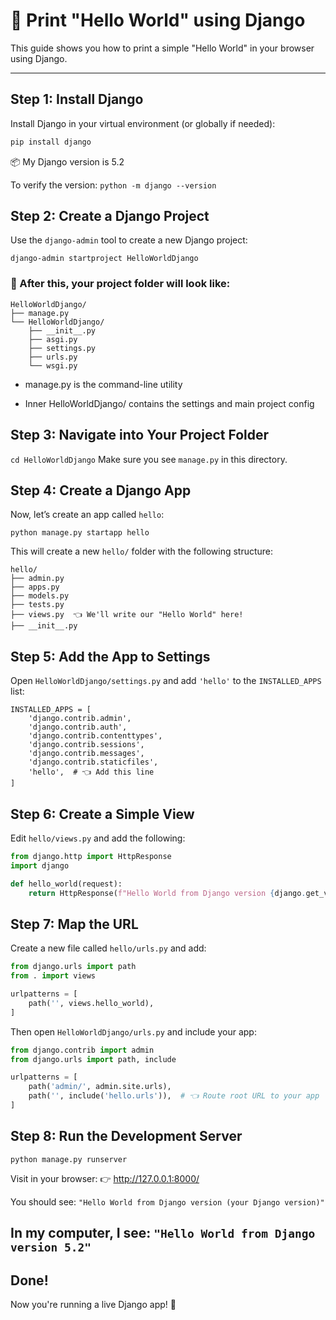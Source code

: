 # 🐍 Print "Hello World" using Django

This guide shows you how to print a simple "Hello World" in your browser using Django.

---

## Step 1: Install Django

Install Django in your virtual environment (or globally if needed):

```bash
pip install django
```

📦 My Django version is 5.2

To verify the version:
`python -m django --version`

## Step 2: Create a Django Project

Use the `django-admin` tool to create a new Django project:

`django-admin startproject HelloWorldDjango`

### 📁 After this, your project folder will look like:
```aiignore
HelloWorldDjango/
├── manage.py
└── HelloWorldDjango/
    ├── __init__.py
    ├── asgi.py
    ├── settings.py
    ├── urls.py
    └── wsgi.py
```
-  manage.py is the command-line utility

- Inner HelloWorldDjango/ contains the settings and main project config

## Step 3: Navigate into Your Project Folder

`cd HelloWorldDjango`
Make sure you see `manage.py` in this directory.

## Step 4: Create a Django App
Now, let’s create an app called `hello`:

`python manage.py startapp hello`

This will create a new `hello/` folder with the following structure:

```aiignore
hello/
├── admin.py
├── apps.py
├── models.py
├── tests.py
├── views.py  👈 We'll write our "Hello World" here!
├── __init__.py
```

## Step 5: Add the App to Settings
Open `HelloWorldDjango/settings.py` and add `'hello'` to the `INSTALLED_APPS` list:
```aiignore
INSTALLED_APPS = [
    'django.contrib.admin',
    'django.contrib.auth',
    'django.contrib.contenttypes',
    'django.contrib.sessions',
    'django.contrib.messages',
    'django.contrib.staticfiles',
    'hello',  # 👈 Add this line
]
```

## Step 6: Create a Simple View
Edit `hello/views.py` and add the following:
```Python
from django.http import HttpResponse
import django

def hello_world(request):
    return HttpResponse(f"Hello World from Django version {django.get_version()}")
```

## Step 7: Map the URL
Create a new file called `hello/urls.py` and add:
```Python
from django.urls import path
from . import views

urlpatterns = [
    path('', views.hello_world),
]
```
Then open `HelloWorldDjango/urls.py` and include your app:
```Python
from django.contrib import admin
from django.urls import path, include

urlpatterns = [
    path('admin/', admin.site.urls),
    path('', include('hello.urls')),  # 👈 Route root URL to your app
]
```
## Step 8: Run the Development Server
`python manage.py runserver`

Visit in your browser:
👉 http://127.0.0.1:8000/

You should see:
`"Hello World from Django version (your Django version)"`

In my computer, I see:
`"Hello World from Django version 5.2"`
---

## Done!
Now you're running a live Django app! 🎉



